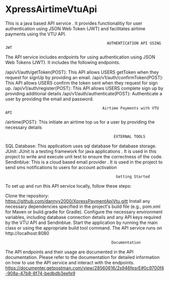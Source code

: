 # XpressAirtimeVtuApi

This is a java based API service . It provides functionalitiy for user authentication using JSON Web Token (JWT) and facilitates airtime payments using the VTU API.

                                                 AUTHENTICATION API USING JWT
The API service includes endpoints for using authentication using JSON Web Tokens (JWT). It includes the following endpoints.

/api/v1/auth/getToken(POST): This API allows USERS getToken when they request for signUp by providing an email.
/api/v1/auth/confirmToken(POST): This API allows USERS confirm the token sent when they request for sign up.
/api/v1/auth/register(POST): This API allows USERS complete sign up by providing additional details
/api/v1/auth/authenticate(POST): Authenticate a user by providing the email and password.

                                               Airtime Payments with VTU API
/airtime(POST): This initiate an airtime top us for a user by providing the necessary details

                                                    EXTERNAL TOOLS
SQL Database: This applicatiom uses sql database for database storage. 
JUnit: JUnit is a testing framework for java applications . It is used in this project to write and execute unit test to ensure the correctness of the code.
Sendinblue: This is a cloud based email provider . It is used in the project  to send sms notifications to users for account activation

                                                     Getting Started
To set up and run this API service locally, follow these steps:

Clone the repository: https://github.com/dannyy2000/XpressPaymentApiVtu.gitt
Install any necessary dependencies specified in the project's build file (e.g., pom.xml for Maven or build.gradle for Gradle).
Configure the necessary environment variables, including database connection details and any API keys required by the VTU API  and Sendinblue. 
Start the application by running the main class or using the appropriate build tool command.
The API service runs  on http://localhost:8080 


                                                   Documentation
The API endpoints and their usage are documented in the API documentation. Please refer to the documentation for detailed information on how to use the API service and interact with the endpoints.
https://documenter.getpostman.com/view/28560616/2s946fesrE#0c9700f4-908a-47b8-8f74-bedbdb3eefe9
              


